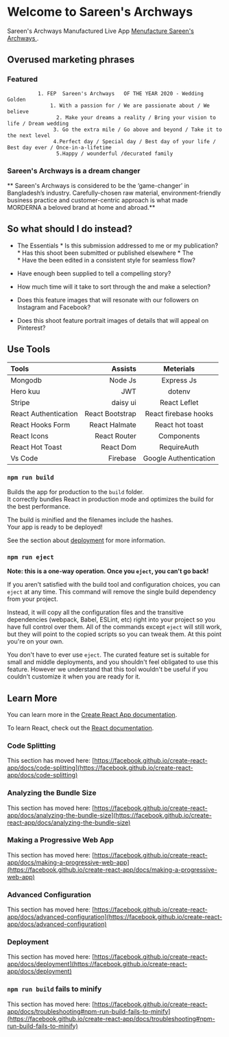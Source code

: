 # Welcome to  Sareen's Archways  

Sareen's Archways Manufactured Live App  [Menufacture  Sareen's Archways  ](https://sareen-archways.web.app/).

## Overused marketing phrases
### Featured 
              1. FEP  Sareen's Archways   OF THE YEAR 2020 - Wedding Golden   
                  1. With a passion for / We are passionate about / We believe 
                    2. Make your dreams a reality / Bring your vision to life / Dream wedding 
                   3. Go the extra mile / Go above and beyond / Take it to the next level 
                   4.Perfect day / Special day / Best day of your life / Best day ever / Once-in-a-lifetime
                    5.Happy / wounderful /decurated family

  ###  Sareen's Archways   is a dream changer 
  ** Sareen's Archways     is considered to be the ‘game-changer’ in Bangladesh’s   industry. Carefully-chosen raw material, environment-friendly business practice and customer-centric approach is what made MORDERNA a beloved brand at home and abroad.**  

 ## So what should I do instead?
* The Essentials
              * Is this submission addressed to me or my publication?
                  * Has this shoot been submitted or published elsewhere
          * The   
          * Have the    been edited in a consistent style for seamless flow?

* Have enough    been supplied to tell a compelling story?

*  How much time will it take to sort through the    and make a selection?

*  Does this    feature images that will resonate with our followers on Instagram and Facebook?

*  Does this shoot feature portrait images of details that will appeal on Pinterest?

## Use Tools 

Tools | Assists | Meterials
| :--- | ---: | :---:
 Mongodb | Node Js | Express Js
 Hero kuu | JWT | dotenv
 Stripe | daisy ui |React Leflet
 React Authentication |  React Bootstrap |  React firebase hooks
 React Hooks Form | React Halmate | React hot toast
 React Icons | React Router | Components
React Hot Toast   | React Dom | RequireAuth
Vs Code  | Firebase| Google Authentication 

### `npm run build`

Builds the app for production to the `build` folder.\
It correctly bundles React in production mode and optimizes the build for the best performance.

The build is minified and the filenames include the hashes.\
Your app is ready to be deployed!

See the section about [deployment](https://facebook.github.io/create-react-app/docs/deployment) for more information.

### `npm run eject`

**Note: this is a one-way operation. Once you `eject`, you can't go back!**

If you aren't satisfied with the build tool and configuration choices, you can `eject` at any time. This command will remove the single build dependency from your project.

Instead, it will copy all the configuration files and the transitive dependencies (webpack, Babel, ESLint, etc) right into your project so you have full control over them. All of the commands except `eject` will still work, but they will point to the copied scripts so you can tweak them. At this point you're on your own.

You don't have to ever use `eject`. The curated feature set is suitable for small and middle deployments, and you shouldn't feel obligated to use this feature. However we understand that this tool wouldn't be useful if you couldn't customize it when you are ready for it.

## Learn More

You can learn more in the [Create React App documentation](https://facebook.github.io/create-react-app/docs/getting-started).

To learn React, check out the [React documentation](https://reactjs.org/).

### Code Splitting

This section has moved here: [https://facebook.github.io/create-react-app/docs/code-splitting](https://facebook.github.io/create-react-app/docs/code-splitting)

### Analyzing the Bundle Size

This section has moved here: [https://facebook.github.io/create-react-app/docs/analyzing-the-bundle-size](https://facebook.github.io/create-react-app/docs/analyzing-the-bundle-size)

### Making a Progressive Web App

This section has moved here: [https://facebook.github.io/create-react-app/docs/making-a-progressive-web-app](https://facebook.github.io/create-react-app/docs/making-a-progressive-web-app)

### Advanced Configuration

This section has moved here: [https://facebook.github.io/create-react-app/docs/advanced-configuration](https://facebook.github.io/create-react-app/docs/advanced-configuration)

### Deployment

This section has moved here: [https://facebook.github.io/create-react-app/docs/deployment](https://facebook.github.io/create-react-app/docs/deployment)

### `npm run build` fails to minify

This section has moved here: [https://facebook.github.io/create-react-app/docs/troubleshooting#npm-run-build-fails-to-minify](https://facebook.github.io/create-react-app/docs/troubleshooting#npm-run-build-fails-to-minify)
